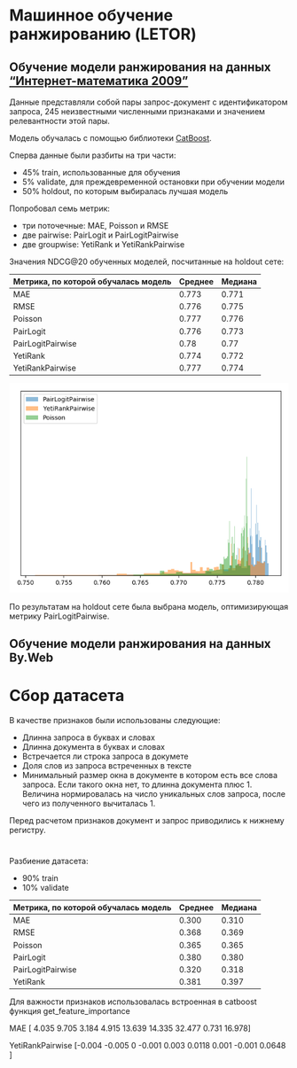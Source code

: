 # Машинное обучение ранжированию (LETOR)

## Обучение модели ранжирования на данных [“Интернет-математика 2009”](https://academy.yandex.ru/events/data_analysis/grant2009/)

Данные представляли собой пары запрос-документ с идентификатором запроса, 245 неизвестными численными признаками и значением релевантности этой пары.

Модель обучалась с помощью библиотеки [CatBoost](https://catboost.ai).

Сперва данные были разбиты на три части:
* 45% train, использованные для обучения
* 5% validate, для преждевременной остановки при обучении модели
* 50% holdout, по которым выбиралась лучшая модель

Попробовал семь метрик:
* три поточечные: MAE, Poisson и RMSE
* две pairwise: PairLogit и PairLogitPairwise
* две groupwise: YetiRank и YetiRankPairwise

Значения NDCG@20 обученных моделей, посчитанные на holdout сете:

| Метрика, по которой обучалась модель | Среднее | Медиана |
|--------------------------------------|---------|---------|
| MAE                                  | 0.773   | 0.771   |
| RMSE                                 | 0.776   | 0.775   |
| Poisson                              | 0.777   | 0.776   |
| PairLogit                            | 0.776   | 0.773   |
| PairLogitPairwise                    | 0.78    | 0.77    |
| YetiRank                             | 0.774   | 0.772   |
| YetiRankPairwise                     | 0.777   | 0.774   |

![NDCG@20](practice_1/imat2009_ndcg@20.png)

По результатам на holdout сете была выбрана модель, оптимизирующая метрику PairLogitPairwise.

## Обучение модели ранжирования на данных By.Web

# Сбор датасета

В качестве признаков были использованы следующие:
* Длинна запроса в буквах и словах
* Длинна документа в буквах и словах
* Встречается ли строка запроса в докумете
* Доля слов из запроса встреченных в тексте
* Минимальный размер окна в документе в котором есть все слова запроса. Если такого окна нет, то длинна документа плюс 1.
Величина нормировалась на число уникальных слов запроса, после чего из полученного вычиталась 1. 

Перед расчетом признаков документ и запрос приводились к нижнему регистру.

#

 Разбиение датасета:
* 90% train
* 10% validate

| Метрика, по которой обучалась модель | Среднее | Медиана |
|--------------------------------------|---------|---------|
| MAE	 | 0.300 | 0.310 | 
| RMSE	 | 0.368 | 0.369 | 
| Poisson	 | 0.365 | 0.365 | 
| PairLogit	 | 0.380 | 0.380 | 
| PairLogitPairwise	 | 0.320 | 0.318 | 
| YetiRank	 | 0.381 | 0.397 | 

 Для важности признаков использовалась встроенная в catboost функция get_feature_importance

MAE [ 4.035  9.705  3.184  4.915 13.639 14.335 32.477 0.731 16.978]

YetiRankPairwise [-0.004 -0.005 0 -0.001 0.003 0.0118 0.001 -0.001  0.0648 ]
